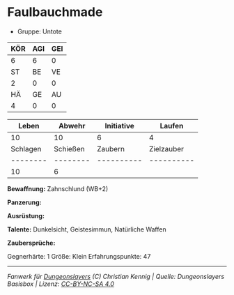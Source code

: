# Faulbauchmade  
- Gruppe: Untote  

| KÖR | AGI | GEI |  
| --- | --- | --- |  
| 6   | 6   | 0   |
| ST  | BE  | VE  |  
| 2   | 0   | 0   |
| HÄ  | GE  | AU  |  
| 4   | 0   | 0   |


| Leben    | Abwehr   | Initiative | Laufen     |
| -------- | -------- | ---------- | ---------- |
| 10       | 10       | 6          | 4          |
| Schlagen | Schießen | Zaubern    | Zielzauber |
| -------- | -------- | ---------- | ---------- |
| 10       | 6        |            |            |

**Bewaffnung:**
Zahnschlund (WB+2)

**Panzerung:**


**Ausrüstung:**


**Talente:**
Dunkelsicht, Geistesimmun, Natürliche Waffen

**Zaubersprüche:**


Gegnerhärte: 1
Größe: Klein
Erfahrungspunkte: 47



___
*Fanwerk für [Dungeonslayers](https://www.dungeonslayers.net/) (C) Christian Kennig | Quelle: Dungeonslayers Basisbox | Lizenz: [CC-BY-NC-SA 4.0](https://creativecommons.org/licenses/by-nc-sa/4.0/deed.de)*